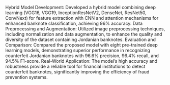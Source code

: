 Hybrid Model Development: Developed a hybrid model combining deep learning (VGG16, VGG19, InceptionResNetV2, DenseNet, ResNet50, ConvNext) for feature extraction with CNN and attention mechanisms for enhanced banknote classification, achieving 96% accuracy.
Data Preprocessing and Augmentation: Utilized image preprocessing techniques, including normalization and data augmentation, to enhance the quality and diversity of the dataset containing Jordanian banknotes.
Evaluation and Comparison: Compared the proposed model with eight pre-trained deep learning models, demonstrating superior performance in recognizing counterfeit Jordanian banknotes with 96.6% precision, 96.4% recall, and 94.5% F1-score.
Real-World Application: The model’s high accuracy and robustness provide a reliable tool for financial institutions to detect counterfeit banknotes, significantly improving the efficiency of fraud prevention systems.
